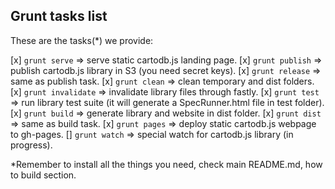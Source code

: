 ## Grunt tasks list

These are the tasks(*) we provide:

[x] ```grunt serve```       => serve static cartodb.js landing page.
[x] ```grunt publish```     => publish cartodb.js library in S3 (you need secret keys).
[x] ```grunt release```     => same as publish task.
[x] ```grunt clean```       => clean temporary and dist folders.
[x] ```grunt invalidate```  => invalidate library files through fastly.
[x] ```grunt test```        => run library test suite (it will generate a SpecRunner.html file in test folder).
[x] ```grunt build```       => generate library and website in dist folder.
[x] ```grunt dist```        => same as build task.
[x] ```grunt pages```       => deploy static cartodb.js webpage to gh-pages.
[] ```grunt watch```       => special watch for cartodb.js library (in progress).

*Remember to install all the things you need, check main README.md, how to build section.
